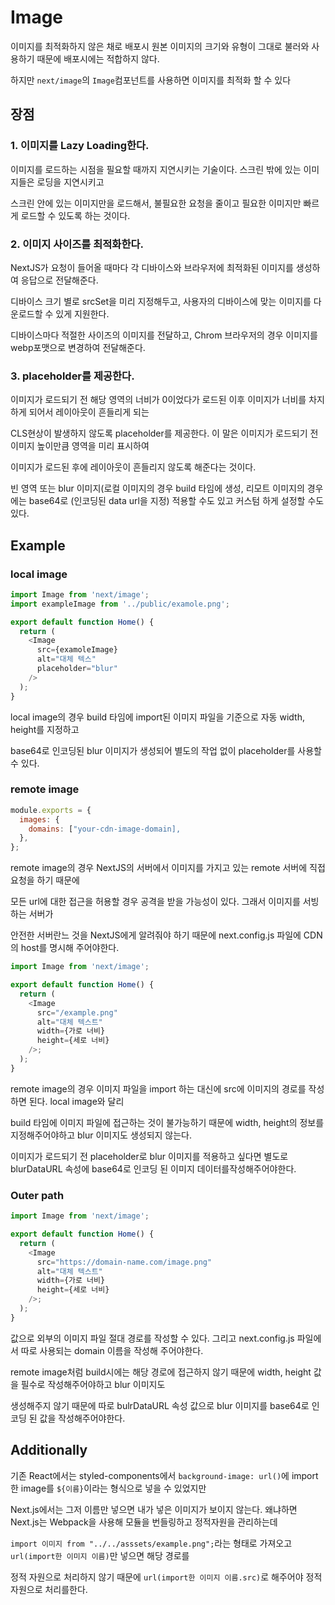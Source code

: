 # Image
이미지를 최적화하지 않은 채로 배포시 원본 이미지의 크기와 유형이 그대로 불러와 사용하기 때문에 배포시에는 적합하지 않다.
 
하지만 `next/image`의 `Image`컴포넌트를 사용하면 이미지를 최적화 할 수 있다

## 장점
### 1. 이미지를 Lazy Loading한다.
이미지를 로드하는 시점을 필요할 때까지 지연시키는 기술이다. 스크린 밖에 있는 이미지들은 로딩을 지연시키고  

스크린 안에 있는 이미지만을 로드해서, 불필요한 요청을 줄이고 필요한 이미지만 빠르게 로드할 수 있도록 하는 것이다.

### 2. 이미지 사이즈를 최적화한다.
NextJS가 요청이 들어올 때마다 각 디바이스와 브라우저에 최적화된 이미지를 생성하여 응답으로 전달해준다.

디바이스 크기 별로  srcSet을 미리 지정해두고, 사용자의 디바이스에 맞는 이미지를 다운로드할 수 있게 지원한다.

디바이스마다 적절한 사이즈의 이미지를 전달하고, Chrom 브라우저의 경우 이미지를 webp포맷으로 변경하여 전달해준다.

### 3. placeholder를 제공한다.
이미지가 로드되기 전 해당 영역의 너비가 0이었다가 로드된 이후 이미지가 너비를 차지하게 되어서 레이아웃이 흔들리게 되는

CLS현상이 발생하지 않도록 placeholder를 제공한다. 이 말은 이미지가 로드되기 전 이미지 높이만큼 영역을 미리 표시하여

이미지가 로드된 후에 레이아웃이 흔들리지 않도록 해준다는 것이다.

빈 영역 또는 blur 이미지(로컬 이미지의 경우 build 타임에 생성, 리모트 이미지의 경우에는 base64로 (인코딩된 data url을 지정) 적용할 수도 있고 커스텀 하게 설정할 수도 있다.

## Example

### local image
```js
import Image from 'next/image';
import exampleImage from '../public/examole.png';

export default function Home() {
  return (
    <Image
      src={examoleImage}
      alt="대체 텍스"
      placeholder="blur"
    />
  );
}
```
local image의 경우 build 타임에 import된 이미지 파일을 기준으로 자동 width, height를 지정하고
 
base64로 인코딩된 blur 이미지가 생성되어 별도의 작업 없이 placeholder를 사용할 수 있다.

### remote image

```js
module.exports = {
  images: {
    domains: ["your-cdn-image-domain],
  },
};
```
remote image의 경우 NextJS의 서버에서 이미지를 가지고 있는 remote 서버에 직접 요청을 하기 때문에

모든 url에 대한 접근을 허용할 경우 공격을 받을 가능성이 있다. 그래서 이미지를 서빙하는 서버가

안전한 서버란느 것을 NextJS에게 알려줘야 하기 때문에 next.config.js 파일에 CDN의 host를 명시해 주어야한다.

```js
import Image from 'next/image';

export default function Home() {
  return (
    <Image 
      src="/example.png"
      alt="대체 텍스트" 
      width={가로 너비} 
      height={세로 너비} 
    />;
  );
}
```

remote image의 경우 이미지 파일을 import 하는 대신에 src에 이미지의 경로를 작성하면 된다. local image와 달리

build 타임에 이미지 파일에 접근하는 것이 불가능하기 때문에 width, height의 정보를 지정해주어야하고 blur 이미지도 생성되지 않는다.

이미지가 로드되기 전 placeholder로 blur 이미지를 적용하고 싶다면 별도로 blurDataURL 속성에 base64로 인코딩 된 이미지 데이터를작성해주어야한다.

### Outer path
```js
import Image from 'next/image';

export default function Home() {
  return (
    <Image 
      src="https://domain-name.com/image.png"
      alt="대체 텍스트" 
      width={가로 너비} 
      height={세로 너비} 
    />;
  );
}
```
값으로 외부의 이미지 파일 절대 경로를 작성할 수 있다. 그리고 next.config.js 파일에서 따로 사용되는 domain 이름을 작성해 주어야한다.

remote image처럼 build시에는 해당 경로에 접근하지 않기 때문에 width, height 값을 필수로 작성해주어야하고 blur 이미지도

생성해주지 않기 때문에 따로 bulrDataURL 속성 값으로 blur 이미지를 base64로 인코딩 된 값을 작성해주어야한다.

## Additionally
기존 React에서는 styled-components에서 `background-image: url()`에 import한 image를 `${이름}`이라는 형식으로 넣을 수 있었지만 

Next.js에서는 그저 이름만 넣으면 내가 넣은 이미지가 보이지 않는다. 왜냐하면 Next.js는 Webpack을 사용해 모듈을
번들링하고 정적자원을 관리하는데

`import 이미지 from "../../asssets/example.png";`라는 형태로 가져오고 `url(import한 이미지 이름)`만 넣으면 해당 경로를 

정적 자원으로 처리하지 않기 때문에  `url(import한 이미지 이름.src)`로 해주어야 정적 자원으로 처리를한다.
